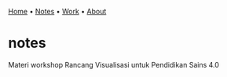 [Home](README.md) &bull; [Notes](notes.md) &bull; [Work](docs/README.md) &bull; [About](about.md)

# notes
Materi workshop Rancang Visualisasi untuk Pendidikan Sains 4.0
